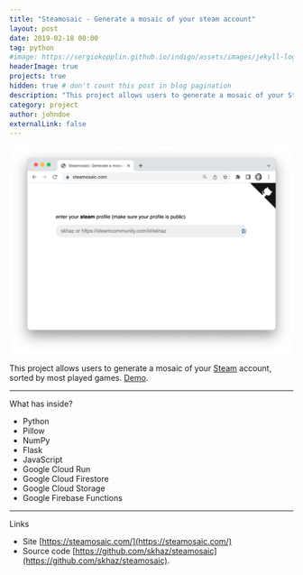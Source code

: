```yaml
---
title: "Steamosaic - Generate a mosaic of your steam account"
layout: post
date: 2019-02-18 00:00
tag: python
#image: https://sergiokopplin.github.io/indigo/assets/images/jekyll-logo-light-solid.png
headerImage: true
projects: true
hidden: true # don't count this post in blog pagination
description: "This project allows users to generate a mosaic of your Steam account, sorted by most played games."
category: project
author: johndoe
externalLink: false
---
```


![Screenshot](/assets/steamosaic.png)

This project allows users to generate a mosaic of your [Steam](https://store.steampowered.com/) account, sorted by most played games. [Demo](https://steamosaic.com/#skhaz).

---

What has inside?

-   Python
-   Pillow
-   NumPy
-   Flask
-   JavaScript
-   Google Cloud Run
-   Google Cloud Firestore
-   Google Cloud Storage
-   Google Firebase Functions

---

Links

-   Site [https://steamosaic.com/](https://steamosaic.com/)
-   Source code [https://github.com/skhaz/steamosaic](https://github.com/skhaz/steamosaic).
